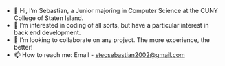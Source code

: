 - 👋 Hi, I’m Sebastian, a Junior majoring in Computer Science at the CUNY College of Staten Island.
- 👀 I’m interested in coding of all sorts, but have a particular interest in back end development.
- 💞️ I’m looking to collaborate on any project. The more experience, the better!
- 📫 How to reach me: Email - stecsebastian2002@gmail.com

<!---
SebastianS02/SebastianS02 is a ✨ special ✨ repository because its `README.md` (this file) appears on your GitHub profile.
You can click the Preview link to take a look at your changes.
--->

